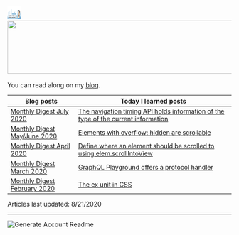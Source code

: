 <img alt width="30" height="30" src="https://raw.githubusercontent.com/stefanjudis/stefanjudis/main/screenshot.png">

<div align="left">
  <img src="https://raw.githubusercontent.com/stefanjudis/stefanjudis/main/headline.svg" width="800" height="120">
</div>

You can read along on my [blog](https://www.stefanjudis.com/).

<!-- TABLE -->
| Blog posts | Today I learned posts |
| --- | --- |
| [Monthly Digest July 2020](https://www.stefanjudis.com/blog/monthly-digest-july-2020/) | [The navigation timing API holds information of the type of the current information](https://www.stefanjudis.com/today-i-learned/the-navigation-timing-api-holds-information-of-the-type-of-the-current/) | 
| [Monthly Digest May/June 2020](https://www.stefanjudis.com/blog/monthly-digest-may-june-2020/) | [Elements with overflow: hidden are scrollable](https://www.stefanjudis.com/today-i-learned/elements-with-overflow-hidden-are-scrollable/) | 
| [Monthly Digest April 2020](https://www.stefanjudis.com/blog/monthly-digest-april-2020/) | [Define where an element should be scrolled to using elem.scrollIntoView ](https://www.stefanjudis.com/today-i-learned/define-where-an-element-should-be-scrolled-to-using-elem-scrollintoview/) | 
| [Monthly Digest March 2020](https://www.stefanjudis.com/blog/monthly-digest-march-2020/) | [GraphQL Playground offers a protocol handler](https://www.stefanjudis.com/today-i-learned/graphql-playground-offers-a-protocol-handler/) | 
| [Monthly Digest February 2020](https://www.stefanjudis.com/blog/monthly-digest-february-2020/) | [The ex unit in CSS](https://www.stefanjudis.com/today-i-learned/the-ex-unit-in-css/) | 

Articles last updated: 8/21/2020
<!-- TABLE_END -->

---

![Generate Account Readme](https://github.com/stefanjudis/stefanjudis/workflows/Generate%20Account%20Readme/badge.svg)
